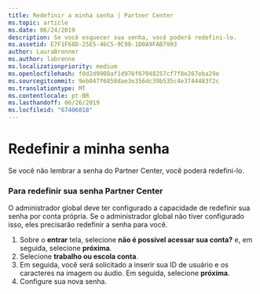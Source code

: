 ```yaml
---
title: Redefinir a minha senha | Partner Center
ms.topic: article
ms.date: 06/24/2019
description: Se você esquecer sua senha, você poderá redefini-lo.
ms.assetid: E7F1F68D-25E5-46C5-9C98-1D0A9FAB7993
author: LauraBrenner
ms.author: labrenne
ms.localizationpriority: medium
ms.openlocfilehash: f0d2d9908af1d976f67048257cf7f8e267eba29e
ms.sourcegitcommit: 9eb047f6858dae3e356dc39b535c4e3744483f2c
ms.translationtype: MT
ms.contentlocale: pt-BR
ms.lasthandoff: 06/26/2019
ms.locfileid: "67406018"
---
```

# <a name="reset-my-password"></a>Redefinir a minha senha

Se você não lembrar a senha do Partner Center, você poderá redefini-lo.

### <a name="to-reset-your-password-to-partner-center"></a>Para redefinir sua senha Partner Center

O administrador global deve ter configurado a capacidade de redefinir sua senha por conta própria. Se o administrador global não tiver configurado isso, eles precisarão redefinir a senha para você. 

1. Sobre o **entrar** tela, selecione **não é possível acessar sua conta?** e, em seguida, selecione **próxima**.
2. Selecione **trabalho ou escola conta**.
3. Em seguida, você será solicitado a inserir sua ID de usuário e os caracteres na imagem ou áudio. Em seguida, selecione **próxima**.
4. Configure sua nova senha.
